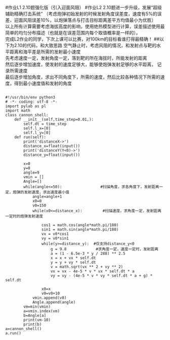 #作业L1 2.10题强化版（引入迎面风阻）
#作业L2 2.10题进一步升级，发展“超级辅助精确打击系统”
（考虑炮弹初始发射的时候发射角度误差度，速度有5%的误差，迎面风阻误差10%，以炮弹落点与打击目标距离差平方均值最小为优胜）<br/>
以上所有计算需要考虑海拔高度的影响，使用绝热模型进行计算，误差描述使用最简单的均匀分布描述（也就是在误差范围内每个取值概率是一样的）。<br/>
完成L2作业的同学，下次上课可以比赛，对100km的目标看谁打得最精确！
##以下为2.10的代码，和大致思路
空气静止时，考虑风阻的情况，和发射点与靶的水平距离和海平差是所需的发射最小速度<br/>
先考虑速度一定，发射角度一定，落到靶的所在海拔时，所能发射的距离<br/>
然后逐步增加速度，使发射的速度足够大，能够使炮弹发射足够的水平距离， 记录所需速度<br/>
最后逐步增加角度，求出不同角度下，所需的速度，然后比较各种情况下所需的速度，得到最小速度值和发射的角度<br/>
<pre><code>
#!/usr/bin/env python3
# -*- coding: utf-8 -*-
import pylab as pl
import math
class cannon_shell:
    def __init__(self,time_step=0.01,):
        self.dt = time_step
        self.l_x=[0]
        self.l_y=[0]
    def run(self):
        print('distanceX->')
        distance_x=float(input())
        print('distanceY(Y<0)->')
        distance_y=float(input())

        x=0
        y=0
        angle=9
        vmin = []
        Angle=[]
        while(angle<=50):                 #扫描角度，求各角度下，发射距离一定，炮弹的发射速度，求出速度最小值
            angle=angle+1
            x0=0
            v0=150
            while(x0<=distance_x):         #扫描速度，求角度一定，发射距离一定时的炮弹发射速度

                cos1 = math.cos(angle*math.pi/180)
                sin1 = math.sin(angle*math.pi/180)
                vx = v0*cos1
                vy = v0*sin1
                while(y>=distance_y):  #仅支持distance_y<0
                    g = 9.8             #求角度一定，速度一定时，发射距离
                    a = (1 - 6.5e-3 * y / 288) ** 2.5
                    x = x + vx * self.dt
                    y = y + vy * self.dt
                    v = math.sqrt(vx ** 2 + vy ** 2)
                    vx = vx - 4e-5 * v * vx * self.dt * a
                    vy = vy - (4e-5 * v * vy * self.dt * a + g) * self.dt

                x0=x
                v0=v0+10
            vmin.append(v0)
            Angle.append(angle)
        vm=min(vmin)
        a=vmin.index(vm)
        b=Angle[a]
        print(vm-10)
        print(b)
a=cannon_shell()
a.run()
</code></pre>
